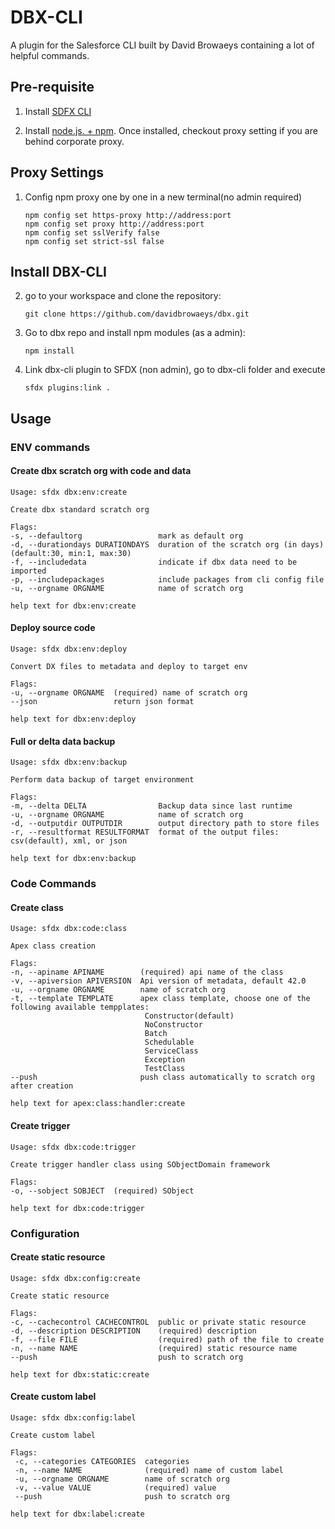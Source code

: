 # DBX-CLI

A plugin for the Salesforce CLI built by David Browaeys containing a lot of helpful commands.

## Pre-requisite
1. Install [SDFX CLI](https://developer.salesforce.com/tools/sfdxcli) 

2. Install [node.js. + npm](https://nodejs.org/en/). 
Once installed, checkout proxy setting if you are behind corporate proxy.


## Proxy Settings

1. Config npm proxy one by one in a new terminal(no admin required)

    ```shell
    npm config set https-proxy http://address:port
    npm config set proxy http://address:port
    npm config set sslVerify false
    npm config set strict-ssl false
    ```

## Install DBX-CLI

2. go to your workspace and clone the repository:

    ```shell
    git clone https://github.com/davidbrowaeys/dbx.git
    ``` 

5. Go to dbx repo and install npm modules (as a admin): 

    ```shell
    npm install
    ```

6. Link dbx-cli plugin to SFDX (non admin), go to dbx-cli folder and execute

    ```shell
    sfdx plugins:link .
    ```

## Usage

### ENV commands

#### Create dbx scratch org with code and data

```shell
Usage: sfdx dbx:env:create

Create dbx standard scratch org

Flags:
-s, --defaultorg                 mark as default org
-d, --durationdays DURATIONDAYS  duration of the scratch org (in days) (default:30, min:1, max:30)
-f, --includedata                indicate if dbx data need to be imported
-p, --includepackages            include packages from cli config file
-u, --orgname ORGNAME            name of scratch org

help text for dbx:env:create
```


#### Deploy source code

```shell
Usage: sfdx dbx:env:deploy
 
Convert DX files to metadata and deploy to target env
 
Flags:
-u, --orgname ORGNAME  (required) name of scratch org
--json                 return json format
 
help text for dbx:env:deploy
```

#### Full or delta data backup

```shell
Usage: sfdx dbx:env:backup
 
Perform data backup of target environment
 
Flags:
-m, --delta DELTA                Backup data since last runtime
-u, --orgname ORGNAME            name of scratch org
-d, --outputdir OUTPUTDIR        output directory path to store files
-r, --resultformat RESULTFORMAT  format of the output files: csv(default), xml, or json

help text for dbx:env:backup
```

### Code Commands

#### Create class

```shell
Usage: sfdx dbx:code:class
 
Apex class creation
 
Flags:
-n, --apiname APINAME        (required) api name of the class
-v, --apiversion APIVERSION  Api version of metadata, default 42.0
-u, --orgname ORGNAME        name of scratch org
-t, --template TEMPLATE      apex class template, choose one of the following available tempplates:
                              Constructor(default)
                              NoConstructor
                              Batch
                              Schedulable
                              ServiceClass
                              Exception
                              TestClass
--push                       push class automatically to scratch org after creation
 
help text for apex:class:handler:create
``` 

#### Create trigger

```shell
Usage: sfdx dbx:code:trigger
 
Create trigger handler class using SObjectDomain framework
 
Flags:
-o, --sobject SOBJECT  (required) SObject
 
help text for dbx:code:trigger
```

### Configuration

#### Create static resource

```shell
Usage: sfdx dbx:config:create

Create static resource

Flags:
-c, --cachecontrol CACHECONTROL  public or private static resource
-d, --description DESCRIPTION    (required) description
-f, --file FILE                  (required) path of the file to create
-n, --name NAME                  (required) static resource name
--push                           push to scratch org

help text for dbx:static:create
```

#### Create custom label

```shell
Usage: sfdx dbx:config:label 

Create custom label

Flags:
 -c, --categories CATEGORIES  categories
 -n, --name NAME              (required) name of custom label
 -u, --orgname ORGNAME        name of scratch org
 -v, --value VALUE            (required) value
 --push                       push to scratch org

help text for dbx:label:create
```
